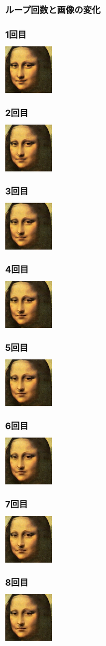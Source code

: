 # ループ回数と画像の変化

# 1回目
![](https://raw.githubusercontent.com/Himeyama/POISSON_IMAGE_EDITING/master/img/1.png)

# 2回目
![](https://raw.githubusercontent.com/Himeyama/POISSON_IMAGE_EDITING/master/img/2.png)

# 3回目
![](https://raw.githubusercontent.com/Himeyama/POISSON_IMAGE_EDITING/master/img/3.png)

# 4回目
![](https://raw.githubusercontent.com/Himeyama/POISSON_IMAGE_EDITING/master/img/4.png)

# 5回目
![](https://raw.githubusercontent.com/Himeyama/POISSON_IMAGE_EDITING/master/img/5.png)

# 6回目
![](https://raw.githubusercontent.com/Himeyama/POISSON_IMAGE_EDITING/master/img/6.png)

# 7回目
![](https://raw.githubusercontent.com/Himeyama/POISSON_IMAGE_EDITING/master/img/7.png)

# 8回目
![](https://raw.githubusercontent.com/Himeyama/POISSON_IMAGE_EDITING/master/img/8.png)
